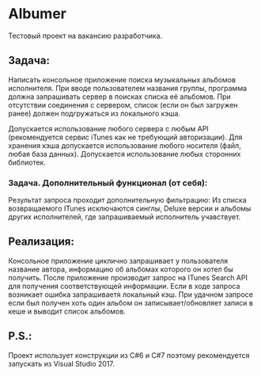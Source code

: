 # Albumer

Тестовый проект на вакансию разработчика.

## Задача:

Написать консольное приложение поиска музыкальных альбомов исполнителя. При вводе пользователем названия группы, программа должна запрашивать сервер в поисках списка её альбомов. При отсутствии соединения с сервером, список (если он был загружен ранее) должен подгружаться из локального кэша.

Допускается использование любого сервера с любым API (рекомендуется сервис iTunes как не требующий авторизации). 
Для хранения кэша допускается использование любого носителя (файл, любая база данных).
Допускается использование любых сторонних библиотек.

### Задача. Дополнительный функционал (от себя):

Результат запроса проходит дополнительную фильтрацию: Из списка возвращаемого ITunes исключаются синглы, Deluxe версии и альбомы других исполнителей, где запрашиваемый исполнитель учавствует.

## Реализация:

Консольное приложение циклично запрашивает у пользователя название автора, информацию об альбомах которого он хотел бы получить. После приложение производит запрос на ITunes Search API для получения соответствующей информации. Если в ходе запроса возникает ошибка запрашиваетя локальный кэш. При удачном запросе если был получен хоть один альбом он записывает/обновляет записи в кеше и выводит список альбомов. 

## P.S.:

Проект использует конструкции из C#6 и C#7 поэтому рекомендуется запускать из Visual Studio 2017.
